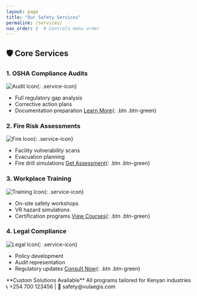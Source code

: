 ```yaml
---
layout: page
title: "Our Safety Services"
permalink: /services/
nav_order: 2  # Controls menu order
---
```


<div class="services-container">

## 🛡️ Core Services

<div class="service-cards">

### 1. OSHA Compliance Audits
![Audit Icon](/assets/images/audit-icon.png){: .service-icon}
- Full regulatory gap analysis
- Corrective action plans
- Documentation preparation
[Learn More](#){: .btn .btn-green}

### 2. Fire Risk Assessments
![Fire Icon](/assets/images/fire-icon.png){: .service-icon}
- Facility vulnerability scans
- Evacuation planning
- Fire drill simulations
[Get Assessment](#){: .btn .btn-green}

### 3. Workplace Training
![Training Icon](/assets/images/training-icon.png){: .service-icon}
- On-site safety workshops
- VR hazard simulations
- Certification programs
[View Courses](#){: .btn .btn-green}

### 4. Legal Compliance
![Legal Icon](/assets/images/legal-icon.png){: .service-icon}
- Policy development
- Audit representation
- Regulatory updates
[Consult Now](#){: .btn .btn-green}

</div>

<div class="cta-box">
**Custom Solutions Available**  
All programs tailored for Kenyan industries  
📞 +254 700 123456 | 📧 safety@vulaegis.com
</div>

</div>
